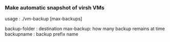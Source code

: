 ### Make automatic snapshot  of virsh VMs

usage :  ./vm-backup <backup-folder> <domain> [max-backups] <backupname>

 backup-folder : destination
 max-backup: how many backup remains at time
 backupname : backup  prefix name
